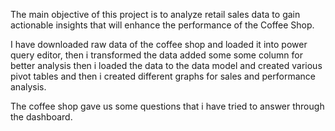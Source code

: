 The main objective of this project is to analyze retail sales data to gain actionable insights that will enhance the performance of the Coffee Shop.

I have downloaded raw data of the coffee shop and loaded it into power query editor, then i transformed the data added some some column for better analysis then i loaded the data to the data model and created various
pivot tables and then i created different graphs for sales and performance analysis.

The coffee shop gave us some questions that i have tried to answer through the dashboard.
